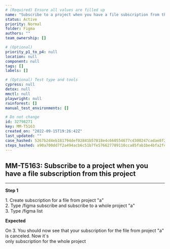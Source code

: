 ```yaml
---
# (Required) Ensure all values are filled up
name: "Subscribe to a project when you have a file subscription from this project"
status: Active
priority: Normal
folder: Figma
authors: ""
team_ownership: []

# (Optional)
priority_p1_to_p4: null
location: null
component: null
tags: []
labels: []

# (Optional) Test type and tools
cypress: null
detox: null
mmctl: null
playwright: null
rainforest: []
manual_test_environments: []

# Do not change
id: 32798271
key: MM-T5163
created_on: "2022-09-15T19:26:42Z"
last_updated: ""
case_hashed: 5267b2d4eb181794def02841b57818e4c660554677cd300247cadae8f2d47e0bd11690d4fb5c05aaeda19d736a13c4bb
steps_hashed: a90a700dd7f2a494acb6c51b7fe576627789110cca85fab1be4bfa2fc76ac99d9522372fbad55a004c3dbcee9cfa13a2
---
```


<!-- (Auto-generated) Based on frontmatter's "key" and "name" -->

## MM-T5163: Subscribe to a project when you have a file subscription from this project

---

**Step 1**

1\. Create subscription for a file from project "a"\
2\. Type /figma subscribe and subscribe to a whole project "a"\
3\. Type /figma list

**Expected**

On 3. You should now see that your subscription for the file from project "a" is canceled. Now it\`s\
only subscription for the whole project
